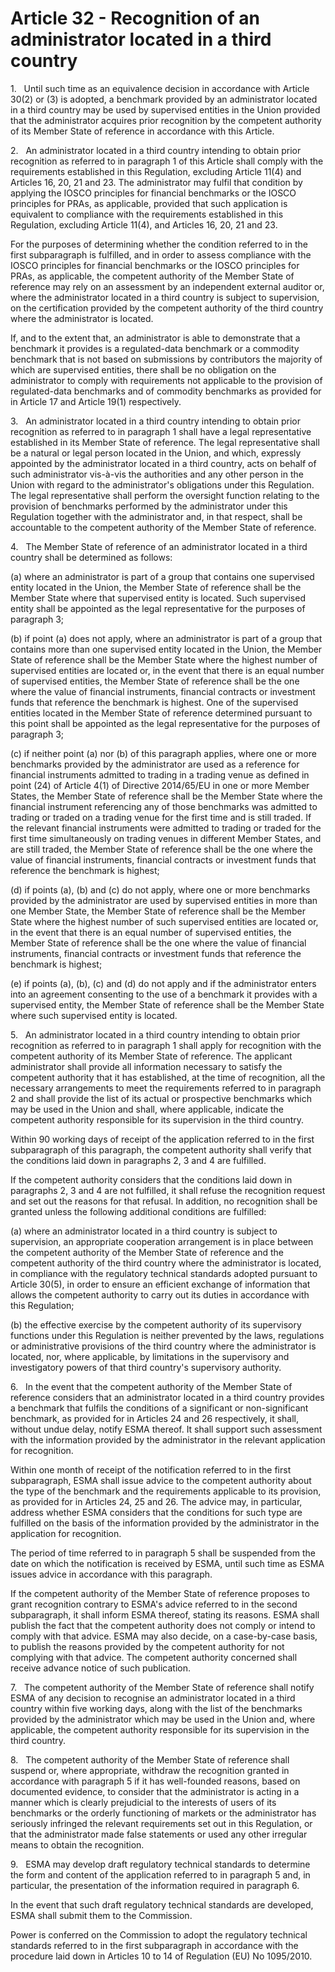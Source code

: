 # Article 32 - Recognition of an administrator located in a third country


1.   Until such time as an equivalence decision in accordance with Article 30(2) or (3) is adopted, a benchmark provided by an administrator located in a third country may be used by supervised entities in the Union provided that the administrator acquires prior recognition by the competent authority of its Member State of reference in accordance with this Article.

2.   An administrator located in a third country intending to obtain prior recognition as referred to in paragraph 1 of this Article shall comply with the requirements established in this Regulation, excluding Article 11(4) and Articles 16, 20, 21 and 23. The administrator may fulfil that condition by applying the IOSCO principles for financial benchmarks or the IOSCO principles for PRAs, as applicable, provided that such application is equivalent to compliance with the requirements established in this Regulation, excluding Article 11(4), and Articles 16, 20, 21 and 23.

For the purposes of determining whether the condition referred to in the first subparagraph is fulfilled, and in order to assess compliance with the IOSCO principles for financial benchmarks or the IOSCO principles for PRAs, as applicable, the competent authority of the Member State of reference may rely on an assessment by an independent external auditor or, where the administrator located in a third country is subject to supervision, on the certification provided by the competent authority of the third country where the administrator is located.

If, and to the extent that, an administrator is able to demonstrate that a benchmark it provides is a regulated-data benchmark or a commodity benchmark that is not based on submissions by contributors the majority of which are supervised entities, there shall be no obligation on the administrator to comply with requirements not applicable to the provision of regulated-data benchmarks and of commodity benchmarks as provided for in Article 17 and Article 19(1) respectively.

3.   An administrator located in a third country intending to obtain prior recognition as referred to in paragraph 1 shall have a legal representative established in its Member State of reference. The legal representative shall be a natural or legal person located in the Union, and which, expressly appointed by the administrator located in a third country, acts on behalf of such administrator vis-à-vis the authorities and any other person in the Union with regard to the administrator's obligations under this Regulation. The legal representative shall perform the oversight function relating to the provision of benchmarks performed by the administrator under this Regulation together with the administrator and, in that respect, shall be accountable to the competent authority of the Member State of reference.

4.   The Member State of reference of an administrator located in a third country shall be determined as follows:

(a) where an administrator is part of a group that contains one supervised entity located in the Union, the Member State of reference shall be the Member State where that supervised entity is located. Such supervised entity shall be appointed as the legal representative for the purposes of paragraph 3;

(b) if point (a) does not apply, where an administrator is part of a group that contains more than one supervised entity located in the Union, the Member State of reference shall be the Member State where the highest number of supervised entities are located or, in the event that there is an equal number of supervised entities, the Member State of reference shall be the one where the value of financial instruments, financial contracts or investment funds that reference the benchmark is highest. One of the supervised entities located in the Member State of reference determined pursuant to this point shall be appointed as the legal representative for the purposes of paragraph 3;

(c) if neither point (a) nor (b) of this paragraph applies, where one or more benchmarks provided by the administrator are used as a reference for financial instruments admitted to trading in a trading venue as defined in point (24) of Article 4(1) of Directive 2014/65/EU in one or more Member States, the Member State of reference shall be the Member State where the financial instrument referencing any of those benchmarks was admitted to trading or traded on a trading venue for the first time and is still traded. If the relevant financial instruments were admitted to trading or traded for the first time simultaneously on trading venues in different Member States, and are still traded, the Member State of reference shall be the one where the value of financial instruments, financial contracts or investment funds that reference the benchmark is highest;

(d) if points (a), (b) and (c) do not apply, where one or more benchmarks provided by the administrator are used by supervised entities in more than one Member State, the Member State of reference shall be the Member State where the highest number of such supervised entities are located or, in the event that there is an equal number of supervised entities, the Member State of reference shall be the one where the value of financial instruments, financial contracts or investment funds that reference the benchmark is highest;

(e) if points (a), (b), (c) and (d) do not apply and if the administrator enters into an agreement consenting to the use of a benchmark it provides with a supervised entity, the Member State of reference shall be the Member State where such supervised entity is located.

5.   An administrator located in a third country intending to obtain prior recognition as referred to in paragraph 1 shall apply for recognition with the competent authority of its Member State of reference. The applicant administrator shall provide all information necessary to satisfy the competent authority that it has established, at the time of recognition, all the necessary arrangements to meet the requirements referred to in paragraph 2 and shall provide the list of its actual or prospective benchmarks which may be used in the Union and shall, where applicable, indicate the competent authority responsible for its supervision in the third country.

Within 90 working days of receipt of the application referred to in the first subparagraph of this paragraph, the competent authority shall verify that the conditions laid down in paragraphs 2, 3 and 4 are fulfilled.

If the competent authority considers that the conditions laid down in paragraphs 2, 3 and 4 are not fulfilled, it shall refuse the recognition request and set out the reasons for that refusal. In addition, no recognition shall be granted unless the following additional conditions are fulfilled:

(a) where an administrator located in a third country is subject to supervision, an appropriate cooperation arrangement is in place between the competent authority of the Member State of reference and the competent authority of the third country where the administrator is located, in compliance with the regulatory technical standards adopted pursuant to Article 30(5), in order to ensure an efficient exchange of information that allows the competent authority to carry out its duties in accordance with this Regulation;

(b) the effective exercise by the competent authority of its supervisory functions under this Regulation is neither prevented by the laws, regulations or administrative provisions of the third country where the administrator is located, nor, where applicable, by limitations in the supervisory and investigatory powers of that third country's supervisory authority.

6.   In the event that the competent authority of the Member State of reference considers that an administrator located in a third country provides a benchmark that fulfils the conditions of a significant or non-significant benchmark, as provided for in Articles 24 and 26 respectively, it shall, without undue delay, notify ESMA thereof. It shall support such assessment with the information provided by the administrator in the relevant application for recognition.

Within one month of receipt of the notification referred to in the first subparagraph, ESMA shall issue advice to the competent authority about the type of the benchmark and the requirements applicable to its provision, as provided for in Articles 24, 25 and 26. The advice may, in particular, address whether ESMA considers that the conditions for such type are fulfilled on the basis of the information provided by the administrator in the application for recognition.

The period of time referred to in paragraph 5 shall be suspended from the date on which the notification is received by ESMA, until such time as ESMA issues advice in accordance with this paragraph.

If the competent authority of the Member State of reference proposes to grant recognition contrary to ESMA's advice referred to in the second subparagraph, it shall inform ESMA thereof, stating its reasons. ESMA shall publish the fact that the competent authority does not comply or intend to comply with that advice. ESMA may also decide, on a case-by-case basis, to publish the reasons provided by the competent authority for not complying with that advice. The competent authority concerned shall receive advance notice of such publication.

7.   The competent authority of the Member State of reference shall notify ESMA of any decision to recognise an administrator located in a third country within five working days, along with the list of the benchmarks provided by the administrator which may be used in the Union and, where applicable, the competent authority responsible for its supervision in the third country.

8.   The competent authority of the Member State of reference shall suspend or, where appropriate, withdraw the recognition granted in accordance with paragraph 5 if it has well-founded reasons, based on documented evidence, to consider that the administrator is acting in a manner which is clearly prejudicial to the interests of users of its benchmarks or the orderly functioning of markets or the administrator has seriously infringed the relevant requirements set out in this Regulation, or that the administrator made false statements or used any other irregular means to obtain the recognition.

9.   ESMA may develop draft regulatory technical standards to determine the form and content of the application referred to in paragraph 5 and, in particular, the presentation of the information required in paragraph 6.

In the event that such draft regulatory technical standards are developed, ESMA shall submit them to the Commission.

Power is conferred on the Commission to adopt the regulatory technical standards referred to in the first subparagraph in accordance with the procedure laid down in Articles 10 to 14 of Regulation (EU) No 1095/2010.
